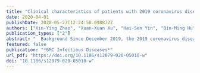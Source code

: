 ```yaml
---
title: "Clinical characteristics of patients with 2019 coronavirus disease in a non-Wuhan area of Hubei Province, China: a retrospective study"
date: 2020-04-01
publishDate: 2020-05-23T12:24:58.098872Z
authors: ["Xin-Ying Zhao", "Xuan-Xuan Xu", "Hai-Sen Yin", "Qin-Ming Hu", "Tao Xiong", "Yuan-Yan Tang", "Ai-Ying Yang", "Bao-Ping Yu", "Zhi-Ping Huang"]
publication_types: ["2"]
abstract: "  Background Since December 2019, the 2019 coronavirus disease (COVID-19) has expanded to cause a worldwide outbreak that more than 600,000 people infected and tens of thousands died. To date, the clinical characteristics of COVID-19 patients in the non-Wuhan areas of Hubei Province in China have not been described.   Methods We retrospectively analyzed the clinical characteristics and treatment progress of 91 patients diagnosed with COVID-19 in Jingzhou Central Hospital.   Results Of the 91 patients diagnosed with COVID-19, 30 cases (33.0%) were severe and two patients (2.2%) died. The severe disease group tended to be older (50.5 vs. 42.0 years; textitp = 0.049) and have more chronic disease (40% vs. 14.8%; textitp = 0.009) relative to mild disease group. Only 73.6% of the patients were quantitative polymerase chain reaction (qPCR)-positive on their first tests, while typical chest computed tomography images were obtained for each patient. The most common complaints were cough (textitn = 75; 82.4%), fever (textitn = 59; 64.8%), fatigue (textitn = 35; 38.5%), and diarrhea (textitn = 14; 15.4%). Non-respiratory injury was identified by elevated levels of aspartate aminotransferase (textitn = 18; 19.8%), creatinine (textitn = 5; 5.5%), and creatine kinase (textitn = 14; 15.4%) in laboratory tests. Twenty-eight cases (30.8%) suffered non-respiratory injury, including 50% of the critically ill patients and 21.3% of the mild patients.   Conclusions Overall, the mortality rate of patients in Jingzhou was lower than that of Wuhan. Importantly, we found liver, kidney, digestive tract, and heart injuries in COVID-19 cases besides respiratory problems. Combining chest computed tomography images with the qPCR analysis of throat swab samples can improve the accuracy of COVID-19 diagnosis.  "
featured: false
publication: "*BMC Infectious Diseases*"
url_pdf: "https://doi.org/10.1186/s12879-020-05010-w"
doi: "10.1186/s12879-020-05010-w"
---
```


